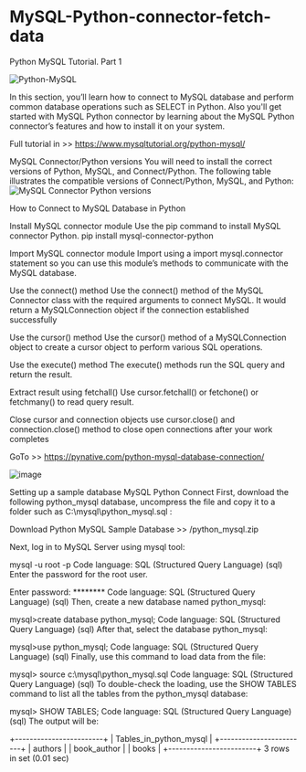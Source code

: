 ﻿# MySQL-Python-connector-fetch-data
 
 Python MySQL Tutorial. Part 1
 
 
![Python-MySQL](https://user-images.githubusercontent.com/29576337/218214260-74a464a4-37f0-4faf-8e87-2939b7fba672.png)

In this section, you’ll learn how to connect to MySQL database and perform common database operations such as SELECT in Python. Also you'll get started with MySQL Python connector by learning about the MySQL Python connector’s features and how to install it on your system.

Full tutorial in >> https://www.mysqltutorial.org/python-mysql/

MySQL Connector/Python versions
You will need to install the correct versions of Python, MySQL, and Connect/Python. The following table illustrates the compatible versions of Connect/Python, MySQL, and Python:
![MySQL Connector Python versions](https://user-images.githubusercontent.com/29576337/218214528-38a8a3f1-cccc-46ff-9307-4e0d197e7f98.png)



How to Connect to MySQL Database in Python

Install MySQL connector module
Use the pip command to install MySQL connector Python.
pip install mysql-connector-python

Import MySQL connector module
Import using a import mysql.connector statement so you can use this module’s methods to communicate with the MySQL database.

Use the connect() method
Use the connect() method of the MySQL Connector class with the required arguments to connect MySQL. It would return a MySQLConnection object if the connection established successfully

Use the cursor() method
Use the cursor() method of a MySQLConnection object to create a cursor object to perform various SQL operations.

Use the execute() method
The execute() methods run the SQL query and return the result.

Extract result using fetchall()
Use cursor.fetchall() or fetchone() or fetchmany() to read query result.

Close cursor and connection objects
use cursor.close() and connection.close() method to close open connections after your work completes

GoTo >> https://pynative.com/python-mysql-database-connection/

![image](https://user-images.githubusercontent.com/29576337/218215893-6180069b-9d1c-47f1-b9cb-7dad604bcab8.png)


Setting up a sample database
MySQL Python Connect
First, download the following  python_mysql database, uncompress the file and copy it to a folder such as C:\mysql\python_mysql.sql :

Download Python MySQL Sample Database >> /python_mysql.zip

Next, log in to MySQL Server using mysql tool:

mysql -u root -p
Code language: SQL (Structured Query Language) (sql)
Enter the password for the root user.

Enter password: ********
Code language: SQL (Structured Query Language) (sql)
Then, create a new database named  python_mysql:

mysql>create database python_mysql;
Code language: SQL (Structured Query Language) (sql)
After that, select the database python_mysql:

mysql>use python_mysql;
Code language: SQL (Structured Query Language) (sql)
Finally, use this command to load data from the file:

mysql> source c:\mysql\python_mysql.sql
Code language: SQL (Structured Query Language) (sql)
To double-check the loading, use the SHOW TABLES command to list all the tables from the python_mysql database:

mysql> SHOW TABLES;
Code language: SQL (Structured Query Language) (sql)
The output will be:

+------------------------+
| Tables_in_python_mysql |
+------------------------+
| authors                |
| book_author            |
| books                  |
+------------------------+
3 rows in set (0.01 sec)
